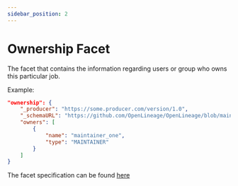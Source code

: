 ```yaml
---
sidebar_position: 2
---
```


# Ownership Facet


The facet that contains the information regarding users or group who owns this particular job.

Example:

```json
"ownership": {
    "_producer": "https://some.producer.com/version/1.0",
    "_schemaURL": "https://github.com/OpenLineage/OpenLineage/blob/main/spec/facets/OwnershipJobFacet.json",
	"owners": [
        {
            "name": "maintainer_one",
            "type": "MAINTAINER"
        }
    ]
}
```


The facet specification can be found [here](https://openlineage.io/spec/facets/1-0-0/OwnershipJobFacet.json)